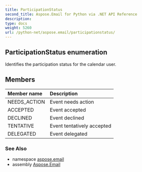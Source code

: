 ```yaml
---
title: ParticipationStatus
second_title: Aspose.Email for Python via .NET API Reference
description: 
type: docs
weight: 5260
url: /python-net/aspose.email/participationstatus/
---
```


## ParticipationStatus enumeration

Identifies the participation status for the calendar user.

## Members
| Member name | Description |
| :- | :- |
|NEEDS_ACTION|Event needs action|
|ACCEPTED|Event accepted|
|DECLINED|Event declined|
|TENTATIVE|Event tentatively accepted|
|DELEGATED|Event delegated|

### See Also

* namespace [aspose.email](/email/python-net/aspose.email/)
* assembly [Aspose.Email](/email/python-net/)

